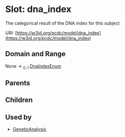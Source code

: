 
# Slot: dna_index


The categorical result of the DNA index for this subject

URI: [https://w3id.org/pcdc/model/dna_index](https://w3id.org/pcdc/model/dna_index)


## Domain and Range

None &#8594;  <sub>0..1</sub> [DnaIndexEnum](DnaIndexEnum.md)

## Parents


## Children


## Used by

 * [GeneticAnalysis](GeneticAnalysis.md)
